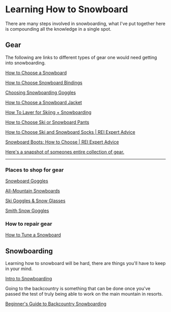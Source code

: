 # Learning How to Snowboard

There are many steps involved in snowboarding, what I've put together here is compounding all the knowledge in a single spot.

## Gear

The following are links to different types of gear one would need getting into snowboarding.

[How to Choose a Snowboard](https://www.rei.com/learn/expert-advice/snowboard.html)

[How to Choose Snowboard Bindings](https://www.rei.com/learn/expert-advice/snowboard-bindings.html)

[Choosing Snowboarding Goggles](https://www.rei.com/learn/expert-advice/goggles.html)

[How to Choose a Snowboard Jacket](https://www.backcountry.com/explore/how-to-choose-a-snowboard-jacket)

[How To Layer for Skiing + Snowboarding](https://www.outdoorproject.com/gear/how-layer-skiing-snowboarding)

[How to Choose Ski or Snowboard Pants](https://www.backcountry.com/explore/how-to-choose-ski-pants)

[How to Choose Ski and Snowboard Socks \| REI Expert Advice](https://www.rei.com/learn/expert-advice/how-to-choose-ski-and-snowboard-socks.html)

[Snowboard Boots: How to Choose \| REI Expert Advice](https://www.rei.com/learn/expert-advice/snowboard-boots.html)


[Here's a snapshot of someones entire collection of gear.](https://www.reddit.com/r/snowboarding/comments/dngvbh/gear_all_ready_for_4_weeks_on_the_snow_this/)

---

### Places to shop for gear

[Snowboard Goggles](https://www.rei.com/c/snowboard-goggles?ir=category%3Asnowboard-goggles&r=c%3Blens-shape%3ASpherical)

[All-Mountain Snowboards](https://www.rei.com/c/all-mountain-snowboards)

[Ski Goggles & Snow Glasses](https://www.oakley.com/en-us/category/women/goggles-helmets/snow-goggles)

[Smith Snow Goggles](https://www.smithoptics.com/us/Root/Men%27s/Goggles/Snow/c/1310)

### How to repair gear

[How to Tune a Snowboard](https://www.rei.com/learn/expert-advice/tune-snowboards.html)

## Snowboarding

Learning how to snowboard will be hard, there are things you'll have to keep in your mind.

[Intro to Snowboarding](https://www.rei.com/learn/series/intro-to-snowboarding)

Going to the backcountry is something that can be done once you've passed the test of truly being able to work on the main mountain in resorts.

[Beginner's Guide to Backcountry Snowboarding](https://www.rei.com/learn/expert-advice/beginner-s-guide-to-backcountry-skiing-and-snowboarding.html)
